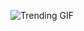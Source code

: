 
<!-- GIF_SECTION -->
![Trending GIF](https://media4.giphy.com/media/v1.Y2lkPThiYjIxNzcyb3dxY3F6eG40eXU4dm94ZzFnMGFuajVodHpucjdhbnVvaDdhZ2YxNCZlcD12MV9naWZzX3NlYXJjaCZjdD1n/3oKIPnAiaMCws8nOsE/giphy.gif)
<!-- END_GIF_SECTION -->
